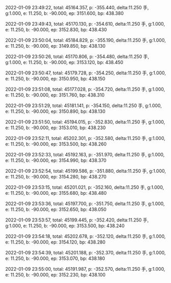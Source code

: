2022-01-09 23:49:22, total: 45164.357, p: -355.440, delta:11.250 手, g:1.000, e: 11.250, b: -90.000, ep: 3151.600, bp: 438.380

2022-01-09 23:49:43, total: 45170.130, p: -354.610, delta:11.250 手, g:1.000, e: 11.250, b: -90.000, ep: 3152.830, bp: 438.430

2022-01-09 23:50:04, total: 45184.829, p: -355.190, delta:11.250 手, g:1.000, e: 11.250, b: -90.000, ep: 3149.850, bp: 438.130

2022-01-09 23:50:26, total: 45170.806, p: -354.480, delta:11.250 手, g:1.000, e: 11.250, b: -90.000, ep: 3153.120, bp: 438.450

2022-01-09 23:50:47, total: 45179.728, p: -354.250, delta:11.250 手, g:1.000, e: 11.250, b: -90.000, ep: 3150.950, bp: 438.150

2022-01-09 23:51:08, total: 45177.028, p: -354.720, delta:11.250 手, g:1.000, e: 11.250, b: -90.000, ep: 3151.760, bp: 438.310

2022-01-09 23:51:29, total: 45181.141, p: -354.150, delta:11.250 手, g:1.000, e: 11.250, b: -90.000, ep: 3150.890, bp: 438.130

2022-01-09 23:51:50, total: 45194.015, p: -352.830, delta:11.250 手, g:1.000, e: 11.250, b: -90.000, ep: 3153.010, bp: 438.230

2022-01-09 23:52:11, total: 45202.301, p: -352.580, delta:11.250 手, g:1.000, e: 11.250, b: -90.000, ep: 3153.500, bp: 438.260

2022-01-09 23:52:33, total: 45192.163, p: -351.970, delta:11.250 手, g:1.000, e: 11.250, b: -90.000, ep: 3154.990, bp: 438.370

2022-01-09 23:52:54, total: 45199.586, p: -351.880, delta:11.250 手, g:1.000, e: 11.250, b: -90.000, ep: 3154.280, bp: 438.270

2022-01-09 23:53:15, total: 45201.021, p: -352.160, delta:11.250 手, g:1.000, e: 11.250, b: -90.000, ep: 3155.680, bp: 438.480

2022-01-09 23:53:36, total: 45197.700, p: -351.750, delta:11.250 手, g:1.000, e: 11.250, b: -90.000, ep: 3152.650, bp: 438.050

2022-01-09 23:53:57, total: 45199.445, p: -352.420, delta:11.250 手, g:1.000, e: 11.250, b: -90.000, ep: 3153.500, bp: 438.240

2022-01-09 23:54:18, total: 45202.678, p: -352.120, delta:11.250 手, g:1.000, e: 11.250, b: -90.000, ep: 3154.120, bp: 438.280

2022-01-09 23:54:39, total: 45201.188, p: -352.370, delta:11.250 手, g:1.000, e: 11.250, b: -90.000, ep: 3153.070, bp: 438.180

2022-01-09 23:55:00, total: 45191.987, p: -352.570, delta:11.250 手, g:1.000, e: 11.250, b: -90.000, ep: 3152.230, bp: 438.100